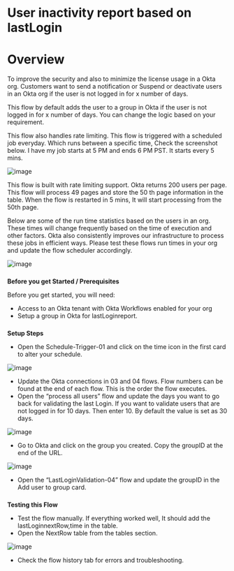 
# User inactivity report based on lastLogin


# Overview

To improve the security and also to minimize the license usage in a Okta org. Customers want to send a notification or Suspend or deactivate users in an Okta org if the user is not logged in for x number of days.

This flow by default adds the user to a group in Okta if the user is not logged in for x number of days. You can change the logic based on your requirement.

This flow also handles rate limiting. This flow is triggered with a scheduled job everyday. Which runs between a specific time, Check the screenshot below. I have my job starts at 5 PM and ends 6 PM PST. It starts every 5 mins. 

![image](https://user-images.githubusercontent.com/14205843/92412898-8dd50d00-f102-11ea-9d49-16d46f9bf2be.png)


This flow is built with rate limiting support. Okta returns 200 users per page. This flow will process 49 pages and store the 50 th page information in the table. When the flow is restarted in 5 mins, It will start processing from the 50th page.

Below are some of the run time statistics based on the users in an org. These times will change frequently based on the time of execution and other factors. Okta also consistently improves our infrastructure to process these jobs in efficient ways. Please test these flows run times in your org and update the flow scheduler accordingly.

![image](https://user-images.githubusercontent.com/14205843/92412923-af35f900-f102-11ea-84bc-8372b4061edc.png)


### 
**Before you get Started / Prerequisites**

Before you get started, you will need:



*   Access to an Okta tenant with Okta Workflows enabled for your org
*   Setup a group in Okta for lastLoginreport.

### 
**Setup Steps**

*   Open the Schedule-Trigger-01 and click on the time icon in the first card to alter your schedule.

![image](https://user-images.githubusercontent.com/14205843/92412967-db517a00-f102-11ea-98f7-be7b7be37f51.png)


*   Update the Okta connections in 03 and 04 flows. Flow numbers can be found at the end of each flow. This is the order the flow executes.
*   Open the “process all users” flow and update the days you want to go back for validating the last Login. If you want to validate users that are not logged in for 10 days. Then enter 10. By default the value is set as 30 days.

![image](https://user-images.githubusercontent.com/14205843/92413011-089e2800-f103-11ea-996b-229fe1be521f.png)


*   Go to Okta and click on the group you created. Copy the groupID at the end of the URL.

![image](https://user-images.githubusercontent.com/14205843/92413044-2a97aa80-f103-11ea-93f2-4366865d1aa5.png)

*   Open the “LastLoginValidation-04” flow and update the groupID in the Add user to group card.

### 
**Testing this Flow**

*   Test the flow manually. If everything worked well, It should add the lastLoginnextRow,time in the table. 
*   Open the NextRow table from the tables section.

![image](https://user-images.githubusercontent.com/14205843/92413091-54e96800-f103-11ea-8604-7ba40a43afda.png)

*   Check the flow history tab for errors and troubleshooting.
